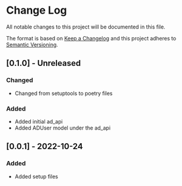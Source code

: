 # Change Log

All notable changes to this project will be documented in this file.

The format is based on [Keep a Changelog](http://keepachangelog.com/)
and this project adheres to [Semantic Versioning](http://semver.org/).

## [0.1.0] - Unreleased

### Changed

- Changed from setuptools to poetry files

### Added

- Added initial ad_api
- Added ADUser model under the ad_api

## [0.0.1] - 2022-10-24

### Added

- Added setup files
